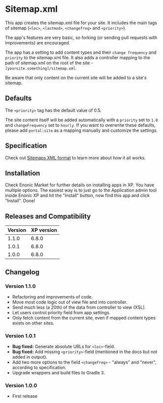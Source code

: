 # Sitemap.xml

This app creates the sitemap.xml file for your site. It includes the main tags of sitemap (`<loc>`, `<lastmod>`, `<changefreq>` and `<priority>`).

The app's features are very basic, so forking (or sending pull requests with improvements) are encouraged.

The app has a setting to add content types and their `change frequency` and `priority` to the sitemap.xml file. It also adds a controller mapping to the path of sitemap.xml on the root of the site - `[yoursite.something]/sitemap.xml`.

Be aware that only content on the current site will be added to a site's sitemap.

## Defaults

The `<priority>` tag has the default value of 0.5.

The site content itself will be added automatically with a `priority` set to `1.0` and `changeFrequency` set to `hourly`. If you want to overwrite these defaults, please add `portal:site` as a mapping manually and customize the settings.

## Specification

Check out [Sitemaps XML format](https://www.sitemaps.org/protocol.html) to learn more about how it all works.

## Installation

Check Enonic Market for further details on installing apps in XP. You have multiple options. The easiest way is to just go to the Application admin tool inside Enonic XP and hit the "Install" button, now find this app and click "Install". Done!

## Releases and Compatibility
| Version | XP version |
| ------------- | ------------- |
| 1.1.0 | 6.8.0 |
| 1.0.1 | 6.8.0 |
| 1.0.0 | 6.8.0 |

## Changelog

### Version 1.1.0

* Refactoring and improvements of code.
* Move most code logic out of view file and into controller.
* Send much less (a 20th) of the data from controller to view (XSL).
* Let users control priority field from app settings.
* Only fetch content from the current site, even if mapped content types exists on other sites.

### Version 1.0.1

* **Bug fixed:** Generate absolute URLs for `<loc>`-field.  
* **Bug fixed:** Add missing `<priority>`-field (mentioned in the docs but not added in output).
* Add two more options to the field `<changefreq>` - "always" and "never", according to specification.  
* Upgrade wrappers and build files to Gradle 3.

### Version 1.0.0

* First release
